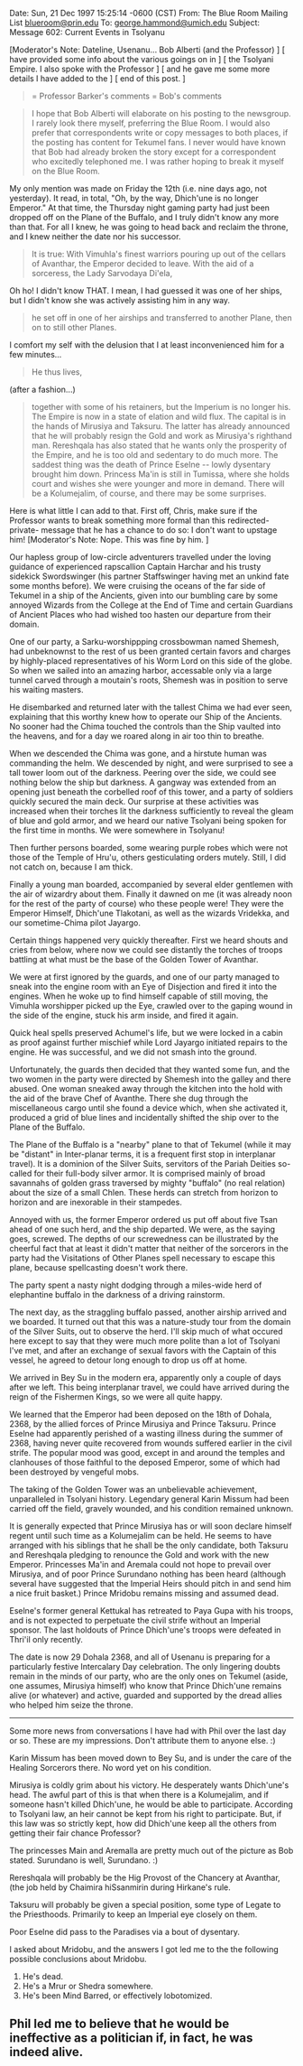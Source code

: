 Date: Sun, 21 Dec 1997 15:25:14 -0600 (CST)
From: The Blue Room Mailing List <blueroom@prin.edu>
To: george.hammond@umich.edu
Subject: Message 602: Current Events in Tsolyanu

[Moderator's Note:  Dateline, Usenanu...  Bob Alberti (and the Professor)  ]
[                   have provided some info about the various goings on in ]
[                   the Tsolyani Empire.  I also spoke with the Professor  ]
[                   and he gave me some more details I have added to the   ]
[                   end of this post.                                      ]

> = Professor Barker's comments
  = Bob's comments

>I hope that Bob Alberti will elaborate on his posting to the newsgroup. I
>rarely look there myself, preferring the Blue Room. I would also prefer
>that correspondents write or copy messages to both places, if the posting
>has content for Tekumel fans. I never would have known that Bob had already
>broken the story except for a correspondent who excitedly telephoned me. I
>was rather hoping to break it myself on the Blue Room.

My only mention was made on Friday the 12th (i.e. nine days ago, not yesterday).
It read, in total, "Oh, by the way, Dhich'une is no longer Emperor."
At that time, the Thursday night gaming party had just been dropped off
on the Plane of the Buffalo, and I truly didn't know any more than that.
For all I knew, he was going to head back and reclaim the throne, and I
knew neither the date nor his successor.

>It is true: With Vimuhla's finest warriors pouring up out of the cellars of
>Avanthar, the Emperor decided to leave. With the aid of a sorceress, the
>Lady Sarvodaya Di'ela,

Oh ho!  I didn't know THAT.  I mean, I had guessed it was one of her ships,
but I didn't know she was actively assisting him in any way.

>he set off in one of her airships and transferred to
>another Plane, then on to still other Planes.

I comfort my self with the delusion that I at least inconvenienced him for
a few minutes...

>He thus lives,

(after a fashion...)

>together with
>some of his retainers, but the Imperium is no longer his. The Empire is now
>in a state of elation and wild flux. The capital is in the hands of
>Mirusiya and Taksuru. The latter has already announced that he will
>probably resign the Gold and work as Mirusiya's righthand man. Rereshqala
>has also stated that he wants only the prosperity of the Empire, and he is
>too old and sedentary to do much more. The saddest thing was the death of
>Prince Eselne -- lowly dysentary brought him down. Princess Ma'in is still
>in Tumissa, where she holds court and wishes she were younger and more in
>demand. There will be a Kolumejalim, of course, and there may be some
>surprises.

Here is what little I can add to that.  First off, Chris, make sure if the 
Professor wants to break something more formal than this redirected-private-
message that he has a chance to do so:  I don't want to upstage him!
[Moderator's Note:  Nope.  This was fine by him.                             ]

Our hapless group of low-circle adventurers travelled under the loving
guidance of experienced rapscallion Captain Harchar and his trusty sidekick
Swordswinger (his partner Staffswinger having met an unkind fate some months
before). We were cruising the oceans of the far side of Tekumel in a ship of
the Ancients, given into our bumbling care by some annoyed Wizards from the
College at the End of Time and certain Guardians of Ancient Places who had
wished too hasten our departure from their domain.

One of our party, a Sarku-worshippping crossbowman named Shemesh, had 
unbeknownst to the rest of us been granted certain favors and charges by
highly-placed representatives of his Worm Lord on this side of the globe.
So when we sailed into an amazing harbor, accessable only via a large
tunnel carved through a moutain's roots, Shemesh was in position to serve
his waiting masters.

He disembarked and returned later with the tallest Chima we had ever seen,
explaining that this worthy knew how to operate our Ship of the Ancients.
No sooner had the Chima touched the controls than the Ship vaulted into
the heavens, and for a day we roared along in air too thin to breathe.

When we descended the Chima was gone, and a hirstute human was commanding
the helm.  We descended by night, and were surprised to see a tall tower 
loom out of the darkness.  Peering over the side, we could see nothing
below the ship but darkness.  A gangway was extended from an opening
just beneath the corbelled roof of this tower, and a party of soldiers
quickly secured the main deck.  Our surprise at these activities was
increased when their torches lit the darkness sufficiently to reveal 
the gleam of blue and gold armor, and we heard our native Tsolyani being
spoken for the first time in months.  We were somewhere in Tsolyanu!

Then further persons boarded, some wearing purple robes which were not
those of the Temple of Hru'u, others gesticulating orders mutely.  Still,
I did not catch on, because I am thick.

Finally a young man boarded, accompanied by several elder gentlemen with
the air of wizardry about them.  Finally it dawned on me (it was already
noon for the rest of the party of course) who these people were!  They were 
the Emperor Himself, Dhich'une Tlakotani, as well as the wizards Vridekka,
and our sometime-Chima pilot Jayargo.

Certain things happened very quickly thereafter.  First we heard shouts
and cries from below, where now we could see distantly the torches of 
troops battling at what must be the base of the Golden Tower of Avanthar.

We were at first ignored by the guards, and one of our party managed to
sneak into the engine room with an Eye of Disjection and fired it into 
the engines.  When he woke up to find himself capable of still moving, the
Vimuhla worshipper picked up the Eye, crawled over to the gaping wound in
the side of the engine, stuck his arm inside, and fired it again.

Quick heal spells preserved Achumel's life, but we were locked in a cabin
as proof against further mischief while Lord Jayargo initiated repairs 
to the engine.  He was successful, and we did not smash into the ground.

Unfortunately, the guards then decided that they wanted some fun, and 
the two women in the party were directed by Shemesh into the galley and
there abused.  One woman sneaked away through the kitchen into the hold
with the aid of the brave Chef of Avanthe.  There she dug through the
miscellaneous cargo until she found a device which, when she activated
it, produced a grid of blue lines and incidentally shifted the ship
over to the Plane of the Buffalo.

The Plane of the Buffalo is a "nearby" plane to that of Tekumel (while it
may be "distant" in Inter-planar terms, it is a frequent first stop in
interplanar travel).  It is a dominion of the Silver Suits, servitors of
the Pariah Deities so-called for their full-body silver armor.  It is
comprised mainly of broad savannahs of golden grass traversed by mighty
"buffalo" (no real relation) about the size of a small Chlen.  These herds
can stretch from horizon to horizon and are inexorable in their stampedes.

Annoyed with us, the former Emperor ordered us put off about five Tsan
ahead of one such herd, and the ship departed.  We were, as the saying 
goes, screwed.  The depths of our screwedness can be illustrated by the
cheerful fact that at least it didn't matter that neither of the sorcerors
in the party had the Visitations of Other Planes spell necessary to escape
this plane, because spellcasting doesn't work there.

The party spent a nasty night dodging through a miles-wide herd of elephantine
buffalo in the darkness of a driving rainstorm.

The next day, as the straggling buffalo passed, another airship arrived and
we boarded.  It turned out that this was a nature-study tour from the domain
of the Silver Suits, out to observe the herd.  I'll skip much of what occured
here except to say that they were much more polite than a lot of Tsolyani
I've met, and after an exchange of sexual favors with the Captain of this
vessel, he agreed to detour long enough to drop us off at home.

We arrived in Bey Su in the modern era, apparently only a couple of days
after we left.  This being interplanar travel, we could have arrived during
the reign of the Fishermen Kings, so we were all quite happy.  

We learned that the Emperor had been deposed on the 18th of Dohala, 2368,
by the allied forces of Prince Mirusiya and Prince Taksuru.  Prince Eselne
had apparently perished of a wasting illness during the summer of 2368,
having never quite recovered from wounds suffered earlier in the civil 
strife.  The popular mood was good, except in and around the temples and
clanhouses of those faithful to the deposed Emperor, some of which had
been destroyed by vengeful mobs.

The taking of the Golden Tower was an unbelievable achievement, unparalleled
in Tsolyani history.  Legendary general Karin Missum had been carried off 
the field, gravely wounded, and his condition remained unknown.

It is generally expected that Prince Mirusiya has or will soon declare himself
regent until such time as a Kolumejalim can be held.  He seems to have
arranged with his siblings that he shall be the only candidate, both 
Taksuru and Rereshqala pledging to renounce the Gold and work with the new
Emperor.  Princesses Ma'in and Aremala could not hope to prevail over 
Mirusiya, and of poor Prince Surundano nothing has been heard (although
several have suggested that the Imperial Heirs should pitch in and send
him a nice fruit basket.)  Prince Mridobu remains missing and assumed dead.

Eselne's former general Kettukal has retreated to Paya Gupa with his troops,
and is not expected to perpetuate the civil strife without an Imperial
sponsor.  The last holdouts of Prince Dhich'une's troops were defeated 
in Thri'il only recently.

The date is now 29 Dohala 2368, and all of Usenanu is preparing for a 
particularly festive Intercalary Day celebration.  The only lingering
doubts remain in the minds of our party, who are the only ones on Tekumel
(aside, one assumes, Mirusiya himself) who know that Prince Dhich'une 
remains alive (or whatever) and active, guarded and supported by the dread
allies who helped him seize the throne.

----------------
Some more news from conversations I have had with Phil over the last day or
so.  These are my impressions.  Don't attribute them to anyone else.  :)

Karin Missum has been moved down to Bey Su, and is under the care of the 
Healing Sorcerors there.  No word yet on his condition.  

Mirusiya is coldly grim about his victory.  He desperately wants Dhich'une's
head.  The awful part of this is that when there is a Kolumejalim, and if
someone hasn't killed Dhich'une, he would be able to participate.  According
to Tsolyani law, an heir cannot be kept from his right to participate.  But,
if this law was so strictly kept, how did Dhich'une keep all the others from
getting their fair chance Professor?

The princesses Main and Aremalla are pretty much out of the picture as Bob
stated.  Surundano is well, Surundano.   :)

Rereshqala will probably be the Hig Provost of the Chancery at Avanthar, (the 
job held by Chaimira hiSsanmirin during Hirkane's rule.

Taksuru will probably be given a special position, some type of Legate to
the Priesthoods.  Primarily to keep an Imperial eye closely on them.

Poor Eselne did pass to the Paradises via a bout of dysentary.

I asked about Mridobu, and the answers I got led me to the the following 
possible conclusions about Mridobu.
1.  He's dead.
2.  He's a Mrur or Shedra somewhere.
3.  He's been Mind Barred, or effectively lobotomized.

Phil led me to believe that he would be ineffective as a politician if, in 
fact, he was indeed alive.
-----
